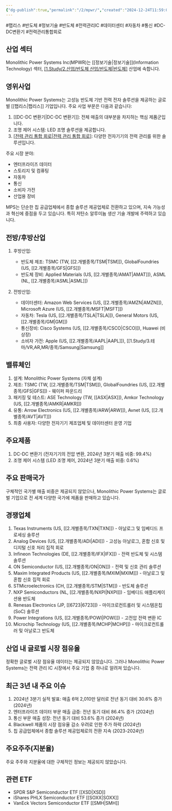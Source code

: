```yaml
---
{"dg-publish":true,"permalink":"/2/mpwr/","created":"2024-12-24T11:59:04.847+09:00","updated":"2025-07-10T10:44:22.233+09:00"}
---
```


#팹리스 #반도체 #정보기술 #반도체 #전력관리IC #데이터센터 #자동차 #통신 #DC-DC변환기 #전력관리통합회로 

## 산업 섹터

Monolithic Power Systems Inc(MPWR)는 [[정보기술\|정보기술]](Information Technology) 섹터, [[1.Study/2.산업/반도체 산업/반도체\|반도체]](Semiconductors) 산업에 속합니다.

## 영위사업

Monolithic Power Systems는 고성능 반도체 기반 전력 전자 솔루션을 제공하는 글로벌 [[팹리스\|팹리스]] 기업입니다. 주요 사업 부문은 다음과 같습니다:

1. [[DC-DC 변환기\|DC-DC 변환기]]: 전체 매출의 대부분을 차지하는 핵심 제품군입니다.
2. 조명 제어 시스템: LED 조명 솔루션을 제공합니다.
3. [[전력 관리 통합 회로\|전력 관리 통합 회로]](PMIC): 다양한 전자기기의 전력 관리를 위한 솔루션입니다.

주요 시장 분야:

- 엔터프라이즈 데이터
- 스토리지 및 컴퓨팅
- 자동차
- 통신
- 소비자 가전
- 산업용 장비

MPS는 단순한 칩 공급업체에서 종합 솔루션 제공업체로 전환하고 있으며, 지속 가능성과 혁신에 중점을 두고 있습니다. 특히 저탄소 알루미늄 생산 기술 개발에 주력하고 있습니다.

## 전방/후방산업

1. 후방산업:
    
    - 반도체 제조: TSMC (TW, [[2.개별종목/TSM\|TSM]]), GlobalFoundries (US, [[2.개별종목/GFS\|GFS]])
    - 반도체 장비: Applied Materials (US, [[2.개별종목/AMAT\|AMAT]]), ASML (NL, [[2.개별종목/ASML\|ASML]])
    
2. 전방산업:
    
    - 데이터센터: Amazon Web Services (US, [[2.개별종목/AMZN\|AMZN]]), Microsoft Azure (US, [[2.개별종목/MSFT\|MSFT]])
    - 자동차: Tesla (US, [[2.개별종목/TSLA\|TSLA]]), General Motors (US, [[2.개별종목/GM\|GM]])
    - 통신장비: Cisco Systems (US, [[2.개별종목/CSCO\|CSCO]]), Huawei (비상장)
    - 소비자 가전: Apple (US, [[2.개별종목/AAPL\|AAPL]]), [[1.Study/3.테마/VR,AR,MR/종목/Samsung\|Samsung]]
    

## 밸류체인

1. 설계: Monolithic Power Systems (자체 설계)
2. 제조: TSMC (TW, [[2.개별종목/TSM\|TSM]]), GlobalFoundries (US, [[2.개별종목/GFS\|GFS]]) - 웨이퍼 파운드리
3. 패키징 및 테스트: ASE Technology (TW, [[ASX\|ASX]]), Amkor Technology (US, [[2.개별종목/AMKR\|AMKR]])
4. 유통: Arrow Electronics (US, [[2.개별종목/ARW\|ARW]]), Avnet (US, [[2.개별종목/AVT\|AVT]])
5. 최종 사용자: 다양한 전자기기 제조업체 및 데이터센터 운영 기업

## 주요제품

1. DC-DC 변환기 (전자기기의 전압 변환, 2024년 3분기 매출 비중: 99.4%)
2. 조명 제어 시스템 (LED 조명 제어, 2024년 3분기 매출 비중: 0.6%)

## 주요 판매국가

구체적인 국가별 매출 비중은 제공되지 않았으나, Monolithic Power Systems는 글로벌 기업으로 전 세계 다양한 국가에 제품을 판매하고 있습니다.

## 경쟁업체

1. Texas Instruments (US, [[2.개별종목/TXN\|TXN]]) - 아날로그 및 임베디드 프로세싱 솔루션
2. Analog Devices (US, [[2.개별종목/ADI\|ADI]]) - 고성능 아날로그, 혼합 신호 및 디지털 신호 처리 집적 회로
3. Infineon Technologies (DE, [[2.개별종목/IFX\|IFX]]) - 전력 반도체 및 시스템 솔루션
4. ON Semiconductor (US, [[2.개별종목/ON\|ON]]) - 전력 및 신호 관리 솔루션
5. Maxim Integrated Products (US, [[2.개별종목/MXIM\|MXIM]]) - 아날로그 및 혼합 신호 집적 회로
6. STMicroelectronics (CH, [[2.개별종목/STM\|STM]]) - 반도체 솔루션
7. NXP Semiconductors (NL, [[2.개별종목/NXPI\|NXPI]]) - 임베디드 애플리케이션용 반도체
8. Renesas Electronics (JP, [[6723\|6723]]) - 마이크로컨트롤러 및 시스템온칩(SoC) 솔루션
9. Power Integrations (US, [[2.개별종목/POWI\|POWI]]) - 고전압 전력 변환 IC
10. Microchip Technology (US, [[2.개별종목/MCHP\|MCHP]]) - 마이크로컨트롤러 및 아날로그 반도체

## 산업 내 글로벌 시장 점유율

정확한 글로벌 시장 점유율 데이터는 제공되지 않았습니다. 그러나 Monolithic Power Systems는 전력 관리 IC 시장에서 주요 기업 중 하나로 알려져 있습니다.

## 최근 3년 내 주요 이슈

1. 2024년 3분기 실적 발표: 매출 6억 2,010만 달러로 전년 동기 대비 30.6% 증가 (2024년)
2. 엔터프라이즈 데이터 부문 매출 급증: 전년 동기 대비 86.4% 증가 (2024년)
3. 통신 부문 매출 성장: 전년 동기 대비 53.6% 증가 (2024년)
4. Blackwell 제품의 시장 점유율 감소 우려로 인한 주가 하락 (2024년)
5. 칩 공급업체에서 종합 솔루션 제공업체로의 전환 지속 (2023-2024년)

## 주요주주(지분율)

주요 주주와 지분율에 대한 구체적인 정보는 제공되지 않았습니다.

## 관련 ETF

- SPDR S&P Semiconductor ETF [[XSD\|XSD]]
- iShares PHLX Semiconductor ETF [[SOXX\|SOXX]]
- VanEck Vectors Semiconductor ETF [[SMH\|SMH]]